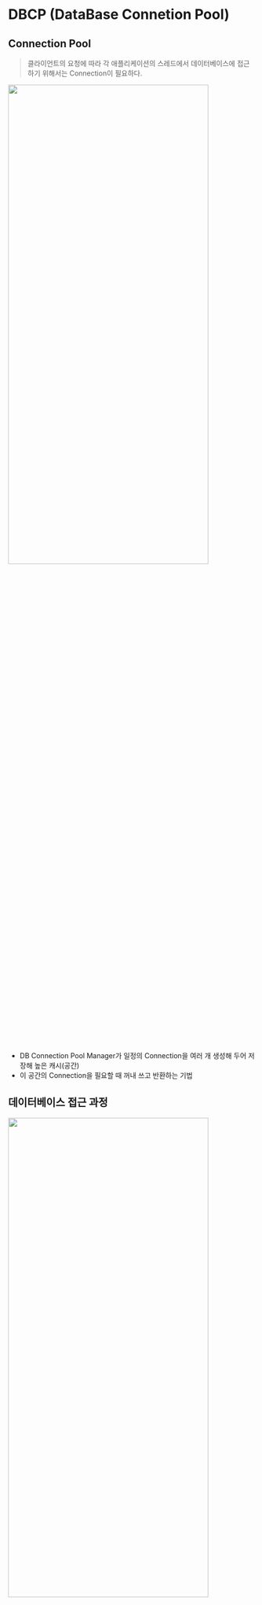 # DBCP (DataBase Connetion Pool)

## Connection Pool

> 클라이언트의 요청에 따라 각 애플리케이션의 스레드에서 데이터베이스에 접근하기 위해서는 Connection이 필요하다.

<img src="https://github.com/Ahrang777/CS-Study/assets/72875528/4610a1f2-0105-476d-bc2a-d967e7459e43" width="90%" height="50%"/>

- DB Connection Pool Manager가 일정의 Connection을 여러 개 생성해 두어 저장해 높은 캐시(공간)
- 이 공간의 Connection을 필요할 때 꺼내 쓰고 반환하는 기법

## 데이터베이스 접근 과정

<img src="https://github.com/Ahrang777/CS-Study/assets/72875528/884e751a-a224-469b-9f85-31506a0b9775" width="90%" height="50%"/>

1. 웹 컨테이너가 실행되면 데이터베이스와 연결된 Connection 객체들을 미리 생성해 Pool에 저장한다.
2. 클라이언트 요청 시 Pool에서 Connection 객체를 가져와 데이터베이스에 접근한다.
3. 요청 처리가 끝나면 사용된 Connection 객체를 다시 Pool에 반환한다.
4. 남은 Connection이 없다면 해당 클라이언트는 대기 상태로 전환시키고, Pool에 Connection이 반환되면 대기 상태에 있는 클라이언트에게 순차적으로 제공한다.

## 장점

- 매 연결마다 Connection 객체를 생성하고 소멸시키는 비용을 줄일 수 있다.
- 미리 생성된 Connection 객체를 사용하기 때문에 DB 접근 시간이 단축된다.
- DB에 접근하는 Connection의 수를 제한하여, 메모리와 DB에 걸리는 부하를 조정할 수 있다.

## 커넥션 풀과 스레드 풀

WAS(Web Application Server)에서 커넥션 풀과 스레드 풀의 커넥션과 스레드 수는 메모리와 직접적으로 관련이 있다.  
커넥션과 스레드 수를 많이 설정하면 메모리를 많이 차지하고, 적게 설명하면 처리하기 못하는 대기 요청이 많아지게 된다.

## 참고

https://tech-interview.tistory.com/218
https://d2.naver.com/helloworld/5102792
